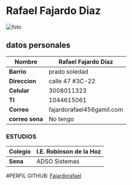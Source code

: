 # Rafael Fajardo Diaz

![foto](https://avatars.githubusercontent.com/u/126476889?v=4)

## datos personales
|**Nombre** | Rafael Fajardo Diaz |
|-----------|-------------------------|
|**Barrio**| prado soledad|
|**Direccion**| calle 47 #3C-22 |
|**Celular**| 3008011323 |
|**TI**    | 1044615061        |
|**Correo** | fajardorafael456gamil.com|
|**correo sena**| No tengo|


### ESTUDIOS
|**Colegio**| I.E. Robinson de la Hoz  |
|-----------|-------------------------------|
|**Sena**   | ADSO Sistemas|


#PERFIL GITHUB:
[Fajardorafael](https://github.com/Fajardorafael)